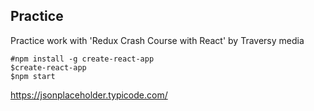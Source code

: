 ## Practice 

Practice work with 'Redux Crash Course with React' by Traversy media

<pre><code>#npm install -g create-react-app
$create-react-app
$npm start</code></pre>

<https://jsonplaceholder.typicode.com/>




